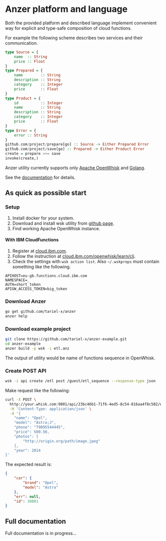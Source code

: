 # Anzer platform and language

Both the provided platform and described language implement 
convenient way for explicit and type-safe composition of cloud functions.

For example the following scheme describes two services and 
their communication.

```haskell
type Source = {
    name  :: String
    price :: Float
}
type Prepared = {
    name        :: String
    description :: String
    category    :: Integer
    price       :: Float
}
type Product = {
    id          :: Integer
    name        :: String
    description :: String
    category    :: Integer
    price       :: Float
}
type Error = {
    error :: String
}
github.com/project/prepare[go] :: Source -> Either Prepared Error
github.com/project/save[go] :: Prepared -> Either Product Error
create = prepare >>= save
invoke(create,)
```

Anzer utility currently supports only [Apache OpenWhisk](http://openwhisk.apache.org/) and [Golang](https://golang.org/).

See the [documentation](./doc/README.md) for details.

## As quick as possible start

### Setup

1. Install docker for your system.
2. Download and install wsk utility from [github page](https://github.com/apache/incubator-openwhisk-cli/releases).
3. Find working Apache OpenWhisk instance.

#### With IBM CloudFunctions

1. Register at [cloud.ibm.com](https://cloud.ibm.com).
2. Follow the instruction at [cloud.ibm.com/openwhisk/learn/cli](https://cloud.ibm.com/openwhisk/learn/cli).
3. Check the settings with `wsk action list`. Also `~/.wskprops` must contain something like the following.
```
APIHOST=eu-gb.functions.cloud.ibm.com
NAMESPACE=_
AUTH=short_token
APIGW_ACCESS_TOKEN=big_token
```

### Download Anzer

```bash
go get github.com/tariel-x/anzer
anzer help
```

### Download example project

```bash
git clone https://github.com/tariel-x/anzer-example.git
cd anzer-example
anzer build -p wsk -i etl.anz
```

The output of utility would be name of functions sequence in OpenWhisk.

### Create POST API

```bash
wsk -i api create /etl post /guest/etl_sequence --response-type json
```

Make request like the following:

```bash
curl -X POST \
  http://your.whisk.com:9001/api/23bc46b1-71f6-4ed5-8c54-816aa4f8c502/etl \
  -H 'Content-Type: application/json' \
  -d '{
    "name": "Opel",
    "model": "Astra;J",
    "phone": "79095544445",
    "price": 500.50,
    "photos": [
    	"http://origin.org/path/image.jpeg"	
    ],
    "year": 2014
}'
```

The expected result is:

```json
{
    "car": {
        "brand": "Opel",
        "model": "Astra"
    },
    "err": null,
    "id": 38081
}
```

## Full documentation

Full documentation is in progress...